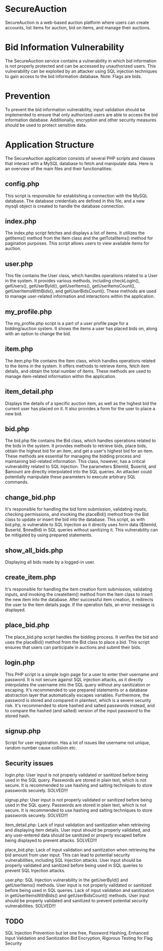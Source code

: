 # SecureAuction
SecureAuction is a web-based auction platform where users can create accounts, list items for auction, bid on items, and manage their auctions.

# Bid Information Vulnerability
The SecureAuction service contains a vulnerability in which bid information is not properly protected and can be accessed by unauthorized users. This vulnerability can be exploited by an attacker using SQL injection techniques to gain access to the bid information database. Note: Flags are bids.

# Prevention
To prevent the bid information vulnerability, input validation should be implemented to ensure that only authorized users are able to access the bid information database. Additionally, encryption and other security measures should be used to protect sensitive data.

# Application Structure
The SecureAuction application consists of several PHP scripts and classes that interact with a MySQL database to fetch and manipulate data. Here is an overview of the main files and their functionalities:

## config.php
This script is responsible for establishing a connection with the MySQL database. The database credentials are defined in this file, and a new mysqli object is created to handle the database connection.

## index.php
The index.php script fetches and displays a list of items. It utilizes the getItems() method from the Item class and the getTotalItems() method for pagination purposes. This script allows users to view available items for auction.

## user.php
This file contains the User class, which handles operations related to a User in the system. It provides various methods, including checkLogin(), getUsers(), getUserById(), getUserItems(), getUserItemsCount(), getUserItemsWithBids(), and getUserBidsCount(). These methods are used to manage user-related information and interactions within the application.

## my_profile.php
The my_profile.php script is a part of a user profile page for a bidding/auction system. It shows the items a user has placed bids on, along with an option to change the bid.

## item.php
The item.php file contains the Item class, which handles operations related to the items in the system. It offers methods to retrieve items, fetch item details, and obtain the total number of items. These methods are used to manage item-related information within the application.

## item_detail.php
Displays the details of a specific auction item, as well as the highest bid the current user has placed on it. It also provides a form for the user to place a new bid.

## bid.php
The bid.php file contains the Bid class, which handles operations related to the bids in the system. It provides methods to retrieve bids, place bids, obtain the highest bid for an item, and get a user's highest bid for an item. These methods are essential for managing the bidding process and maintaining bid-related information. This class, however, has a critical vulnerability related to SQL Injection. The parameters $itemId, $userId, and $amount are directly interpolated into the SQL queries. An attacker could potentially manipulate these parameters to execute arbitrary SQL commands.

## change_bid.php
It's responsible for handling the bid form submission, validating inputs, checking permissions, and invoking the placeBid() method from the Bid class to update or insert the bid into the database. This script, as with bid.php, is vulnerable to SQL Injection as it directly uses form data ($itemId, $userId, $newBid) in SQL queries without sanitizing it. This vulnerability can be mitigated by using prepared statements.

## show_all_bids.php
Displaying all bids made by a logged-in user.

## create_item.php
 It's responsible for handling the item creation form submission, validating inputs, and invoking the createItem() method from the Item class to insert the new item into the database. After successful item creation, it redirects the user to the item details page. If the operation fails, an error message is displayed. 

## place_bid.php
The place_bid.php script handles the bidding process. It verifies the bid and uses the placeBid() method from the Bid class to place a bid. This script ensures that users can participate in auctions and submit their bids.

## login.php
This PHP script is a simple login page for a user to enter their username and password. It is not secure against SQL injection attacks, as it directly interpolates the username into the SQL query without any sanitization or escaping. It's recommended to use prepared statements or a database abstraction layer that automatically escapes variables. Furthermore, the password is stored and compared in plaintext, which is a severe security risk. It's recommended to store hashed and salted passwords instead, and to compare the hashed (and salted) version of the input password to the stored hash.

## signup.php
Script for user registration. Has a lot of issues like username not unique, random number cause collision etc.

## Security issues
login.php:
User input is not properly validated or sanitized before being used in the SQL query. Passwords are stored in plain text, which is not secure. It is recommended to use hashing and salting techniques to store passwords securely. SOLVED!!!

signup.php:
User input is not properly validated or sanitized before being used in the SQL query. Passwords are stored in plain text, which is not secure. It is recommended to use hashing and salting techniques to store passwords securely. SOLVED!!!

item_detail.php:
Lack of input validation and sanitization when retrieving and displaying item details. User input should be properly validated, and any user-entered data should be sanitized or properly escaped before being displayed to prevent attacks. SOLVED!!!

place_bid.php:
Lack of input validation and sanitization when retrieving the bid amount from user input. This can lead to potential security vulnerabilities, including SQL Injection attacks. User input should be properly validated and sanitized before being used in SQL queries to prevent SQL Injection attacks.

user.php:
SQL Injection vulnerability in the getUserById() and getUserItems() methods. User input is not properly validated or sanitized before being used in SQL queries. Lack of input validation and sanitization in getUserItemsWithBids() and getUserBidsCount() methods. User input should be properly validated and sanitized to prevent potential security vulnerabilities. SOLVED!!!

## TODO
SQL Injection Prevention but let one free, Password Hashing, Enhanced Input Validation and Sanitization
Bid Encryption, Rigorous Testing for Flag Security


